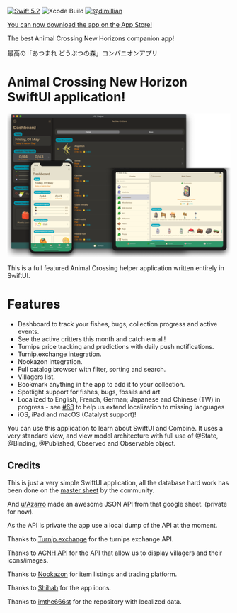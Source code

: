 [![Swift 5.2](https://img.shields.io/badge/swift-5.2-ED523F.svg?style=flat)](https://swift.org/download/)
![Xcode Build](https://github.com/Dimillian/ACHNBrowserUI/workflows/Xcode%20build/badge.svg?branch=master)
[![@dimillian](https://img.shields.io/badge/contact-@dimillian-5AA9E7.svg?style=flat)](https://twitter.com/dimillian)

[You can now download the app on the App Store!](https://apps.apple.com/us/app/ac-helper/id1508764244?ls=1)

The best Animal Crossing New Horizons companion app! 

最高の「あつまれ どうぶつの森」コンパニオンアプリ

# Animal Crossing New Horizon SwiftUI application!

![Image](images/promo2.png?)

This is a full featured Animal Crossing helper application written entirely in SwiftUI.

# Features
* Dashboard to track your fishes, bugs, collection progress and active events.
* See the active critters this month and catch em all! 
* Turnips price tracking and predictions with daily push notifications. 
* Turnip.exchange integration.
* Nookazon integration. 
* Full catalog browser with filter, sorting and search.
* Villagers list.
* Bookmark anything in the app to add it to your collection.
* Spotlight support for fishes, bugs, fossils and art
* Localized to English, French, German; Japanese and Chinese (TW) in progress - see [#68](https://github.com/Dimillian/ACHNBrowserUI/issues/68) to help us extend localization to missing languages
* iOS, iPad and macOS (Catalyst support)!

You can use this application to learn about SwiftUI and Combine. It uses a very standard view, and view model architecture with full use of @State, @Binding, @Published, Observed and Observable object. 

## Credits

This is just a very simple SwiftUI application, all the database hard work has been done on the [master sheet](https://docs.google.com/spreadsheets/d/1Hxrdp7oxtK-J5x9u1-rzChUpLtkv3t0_kNGdS6dtyWI/edit#gid=2031086626) by the community. 

And [u/Azarro](https://www.reddit.com/user/Azarro/) made an awesome JSON API from that google sheet. (private for now).

As the API is private the app use a local dump of the API at the moment. 

Thanks to [Turnip.exchange](https://turnip.exchange/) for the turnips exchange API.

Thanks to [ACNH API](http://acnhapi.com/) for the API that allow us to display villagers and their icons/images.

Thanks to [Nookazon](https://nookazon.com/) for item listings and trading platform. 

Thanks to [Shihab](https://twitter.com/JPEGuin) for the app icons.

Thanks to [imthe666st](https://github.com/imthe666st/ACNH) for the repository with localized data.
